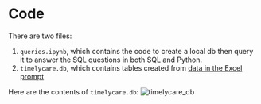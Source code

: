 # Code

There are two files:

1. `queries.ipynb`, which contains the code to create a local db then query it to answer the SQL questions in both SQL and Python.
2. `timelycare.db`, which contains tables created from [data in the Excel prompt](../prompt.xlsx)

Here are the contents of `timelycare.db`:
![timelycare_db](https://user-images.githubusercontent.com/61358854/234552522-772bb95c-030d-4611-9b14-5651f9052cc8.gif)
